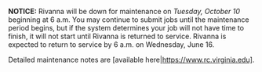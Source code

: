 **NOTICE:** Rivanna will be down for maintenance on *Tuesday, October 10* beginning at 6 a.m. You may continue to submit jobs until the maintenance period begins, but if the system determines your job will not have time to finish, it will not start until Rivanna is returned to service. Rivanna is expected to return to service by 6 a.m. on Wednesday, June 16. 

Detailed maintenance notes are [available here|https://www.rc.virginia.edu].
